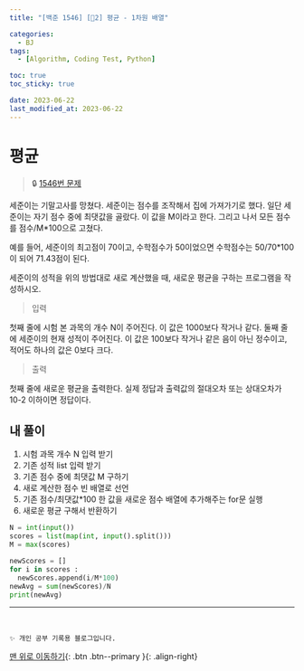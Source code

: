 ```yaml
---
title: "[백준 1546] [🤎2] 평균 - 1차원 배열"

categories:
  - BJ
tags:
  - [Algorithm, Coding Test, Python]

toc: true
toc_sticky: true

date: 2023-06-22
last_modified_at: 2023-06-22
---
```


# 평균

> 🔒 [1546번 문제](https://www.acmicpc.net/problem/1546)

세준이는 기말고사를 망쳤다. 세준이는 점수를 조작해서 집에 가져가기로 했다. 일단 세준이는 자기 점수 중에 최댓값을 골랐다. 이 값을 M이라고 한다. 그리고 나서 모든 점수를 점수/M\*100으로 고쳤다.

예를 들어, 세준이의 최고점이 70이고, 수학점수가 50이었으면 수학점수는 50/70\*100이 되어 71.43점이 된다.

세준이의 성적을 위의 방법대로 새로 계산했을 때, 새로운 평균을 구하는 프로그램을 작성하시오.

> 입력

첫째 줄에 시험 본 과목의 개수 N이 주어진다. 이 값은 1000보다 작거나 같다. 둘째 줄에 세준이의 현재 성적이 주어진다. 이 값은 100보다 작거나 같은 음이 아닌 정수이고, 적어도 하나의 값은 0보다 크다.

> 출력

첫째 줄에 새로운 평균을 출력한다. 실제 정답과 출력값의 절대오차 또는 상대오차가 10-2 이하이면 정답이다.

## 내 풀이

1. 시험 과목 개수 N 입력 받기
2. 기존 성적 list 입력 받기
3. 기존 점수 중에 최댓값 M 구하기
4. 새로 계산한 점수 빈 배열로 선언
5. 기존 점수/최댓값\*100 한 값을 새로운 점수 배열에 추가해주는 for문 실행
6. 새로운 평균 구해서 반환하기

```python
N = int(input())
scores = list(map(int, input().split()))
M = max(scores)

newScores = []
for i in scores :
  newScores.append(i/M*100)
newAvg = sum(newScores)/N
print(newAvg)
```

---

<br>

    ✨ 개인 공부 기록용 블로그입니다.

[맨 위로 이동하기](#){: .btn .btn--primary }{: .align-right}
